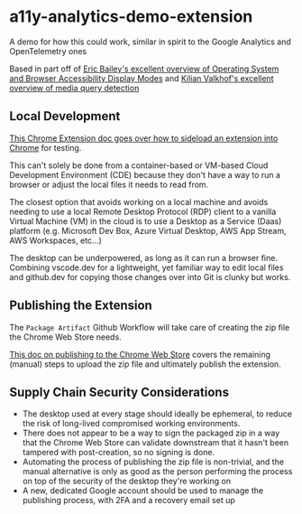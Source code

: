 # a11y-analytics-demo-extension

A demo for how this could work, similar in spirit to the Google Analytics and OpenTelemetry ones

Based in part off of [Eric Bailey's excellent overview of Operating System and Browser Accessibility Display Modes](https://www.a11yproject.com/posts/operating-system-and-browser-accessibility-display-modes/) and [Kilian Valkhof's excellent overview of media query detection](https://kilianvalkhof.com/2021/web/detecting-media-query-support-in-css-and-javascript/)

## Local Development

[This Chrome Extension doc goes over how to sideload an extension into Chrome](https://developer.chrome.com/docs/extensions/mv3/getstarted/development-basics/#load-unpacked) for testing.

This can't solely be done from a container-based or VM-based Cloud Development Environment (CDE) because they don't have a way to run a browser or adjust the local files it needs to read from.

The closest option that avoids working on a local machine and avoids needing to use a local Remote Desktop Protocol (RDP) client to a vanilla Virtual Machine (VM) in the cloud is to use a Desktop as a Service (Daas) platform (e.g. Microsoft Dev Box, Azure Virtual Desktop, AWS App Stream, AWS Workspaces, etc...)

The desktop can be underpowered, as long as it can run a browser fine. Combining vscode.dev for a lightweight, yet familiar way to edit local files and github.dev for copying those changes over into Git is clunky but works.

## Publishing the Extension

The `Package Artifact` Github Workflow will take care of creating the zip file the Chrome Web Store needs.

[This doc on publishing to the Chrome Web Store](https://developer.chrome.com/docs/webstore/publish/) covers the remaining (manual) steps to upload the zip file and ultimately publish the extension.

## Supply Chain Security Considerations

- The desktop used at every stage should ideally be ephemeral, to reduce the risk of long-lived compromised working environments.
- There does not appear to be a way to sign the packaged zip in a way that the Chrome Web Store can validate downstream that it hasn't been tampered with post-creation, so no signing is done.
- Automating the process of publishing the zip file is non-trivial, and the manual alternative is only as good as the person performing the process on top of the security of the desktop they're working on
- A new, dedicated Google account should be used to manage the publishing process, with 2FA and a recovery email set up
